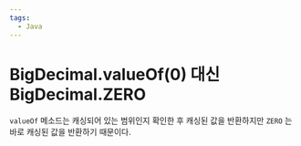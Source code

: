 ```yaml
---
tags:
  - Java
---
```

# BigDecimal.valueOf(0) 대신 BigDecimal.ZERO

`valueOf` 메소드는 캐싱되어 있는 범위인지 확인한 후 캐싱된 값을 반환하지만 `ZERO` 는 바로 캐싱된 값을 반환하기 때문이다.
